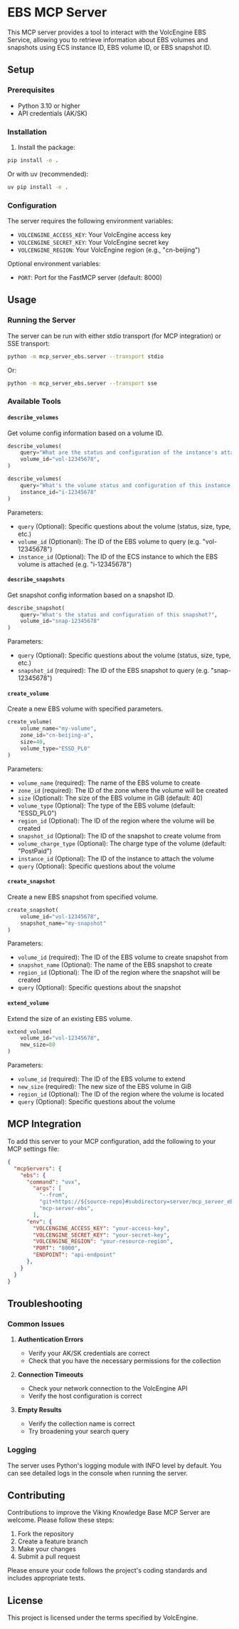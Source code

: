 # EBS MCP Server

This MCP server provides a tool to interact with the VolcEngine EBS Service, allowing you to retrieve information about EBS volumes and snapshots using ECS instance ID, EBS volume ID, or EBS snapshot ID.

## Setup

### Prerequisites

- Python 3.10 or higher
- API credentials (AK/SK)

### Installation

1. Install the package:

```bash
pip install -e .
```

Or with uv (recommended):

```bash
uv pip install -e .
```

### Configuration

The server requires the following environment variables:

- `VOLCENGINE_ACCESS_KEY`: Your VolcEngine access key
- `VOLCENGINE_SECRET_KEY`: Your VolcEngine secret key
- `VOLCENGINE_REGION`: Your VolcEngine region (e.g., "cn-beijing")

Optional environment variables:

- `PORT`: Port for the FastMCP server (default: 8000)

## Usage

### Running the Server

The server can be run with either stdio transport (for MCP integration) or SSE transport:

```bash
python -m mcp_server_ebs.server --transport stdio
```

Or:

```bash
python -m mcp_server_ebs.server --transport sse
```

### Available Tools

####  `describe_volumes`

Get volume config information based on a volume ID.

```python
describe_volumes(
    query="What are the status and configuration of the instance's attached volumes?",
    volume_id="vol-12345678",
)

describe_volumes(
    query="What's the volume status and configuration of this instance attached?",
    instance_id="i-12345678"
)
```

Parameters:
- `query` (Optional): Specific questions about the volume (status, size, type, etc.)
- `volume_id` (Optionanl): The ID of the EBS volume to query (e.g. "vol-12345678")
- `instance_id` (Optional): The ID of the ECS instance to which the EBS volume is attached (e.g. "i-12345678")

####  `describe_snapshots`

Get snapshot config information based on a snapshot ID.

```python
describe_snapshot(
    query="What's the status and configuration of this snapshot?",
    volume_id="snap-12345678"
)
```

Parameters:
- `query` (Optional): Specific questions about the volume (status, size, type, etc.)
- `snapshot_id` (required): The ID of the EBS snapshot to query (e.g. "snap-12345678")

####  `create_volume`

Create a new EBS volume with specified parameters.

```python
create_volume(
    volume_name="my-volume",
    zone_id="cn-beijing-a",
    size=40,
    volume_type="ESSD_PL0"
)
```

Parameters:
- `volume_name` (required): The name of the EBS volume to create
- `zone_id` (required): The ID of the zone where the volume will be created
- `size` (Optional): The size of the EBS volume in GiB (default: 40)
- `volume_type` (Optional): The type of the EBS volume (default: "ESSD_PL0")
- `region_id` (Optional): The ID of the region where the volume will be created
- `snapshot_id` (Optional): The ID of the snapshot to create volume from
- `volume_charge_type` (Optional): The charge type of the volume (default: "PostPaid")
- `instance_id` (Optional): The ID of the instance to attach the volume
- `query` (Optional): Specific questions about the volume

####  `create_snapshot`

Create a new EBS snapshot from specified volume.

```python
create_snapshot(
    volume_id="vol-12345678",
    snapshot_name="my-snapshot"
)
```

Parameters:
- `volume_id` (required): The ID of the EBS volume to create snapshot from
- `snapshot_name` (Optional): The name of the EBS snapshot to create
- `region_id` (Optional): The ID of the region where the snapshot will be created
- `query` (Optional): Specific questions about the snapshot

####  `extend_volume`

Extend the size of an existing EBS volume.

```python
extend_volume(
    volume_id="vol-12345678",
    new_size=80
)
```

Parameters:
- `volume_id` (required): The ID of the EBS volume to extend
- `new_size` (required): The new size of the EBS volume in GiB
- `region_id` (Optional): The ID of the region where the volume is located
- `query` (Optional): Specific questions about the volume

## MCP Integration

To add this server to your MCP configuration, add the following to your MCP settings file:

```json
{
  "mcpServers": {
    "ebs": {
      "command": "uvx",
        "args": [
          "--from",
          "git+https://${source-repo}#subdirectory=server/mcp_server_ebs",
          "mcp-server-ebs",
        ],
      "env": {
        "VOLCENGINE_ACCESS_KEY": "your-access-key",
        "VOLCENGINE_SECRET_KEY": "your-secret-key",
        "VOLCENGINE_REGION": "your-resource-region",
        "PORT": "8000",
        "ENDPOINT": "api-endpoint"
      },
    }
  }
}
```

## Troubleshooting

### Common Issues

1. **Authentication Errors**
   - Verify your AK/SK credentials are correct
   - Check that you have the necessary permissions for the collection

2. **Connection Timeouts**
   - Check your network connection to the VolcEngine API
   - Verify the host configuration is correct

3. **Empty Results**
   - Verify the collection name is correct
   - Try broadening your search query

### Logging

The server uses Python's logging module with INFO level by default. You can see detailed logs in the console when running the server.

## Contributing

Contributions to improve the Viking Knowledge Base MCP Server are welcome. Please follow these steps:

1. Fork the repository
2. Create a feature branch
3. Make your changes
4. Submit a pull request

Please ensure your code follows the project's coding standards and includes appropriate tests.

## License

This project is licensed under the terms specified by VolcEngine.
